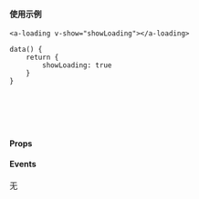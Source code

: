<docs-header :active="headerActive"></docs-header>

<div class="docs-container">
	<docs-sidebar :active="sidebarActive"></docs-sidebar>
	<div class="docs-content">
	
#### 使用示例
	
	<a-loading v-show="showLoading"></a-loading>

	data() {
		return {
			showLoading: true
		}
	}

<div class="loading-container">
	<a-loading v-show="showLoading"></a-loading>
</div>


#### Props

<a-table :border="border" :tableData="tableData" :tableHead="tableHead"></a-table>

#### Events

无


<script>
	import Head from '../../common/table.js'
	export default {
		data() {
			return {
				sidebarActive: '/#/docs/loading',
				headerActive: 'docs',
				showLoading: true,
				border: true,
				tableData: [
					{
						name: "show",
						description: "是否展示Loading",
						type: "Boolean",
						necessary: "是",
						double: "是",
						default: "false"
					}
				],
				tableHead: Head.propHead
			}
		}
	}
</script>

<style lang="less">
	.loading-container {
		position: relative;
		width:100%;
		height: 60px;
	}
</style>

</div>
</div>